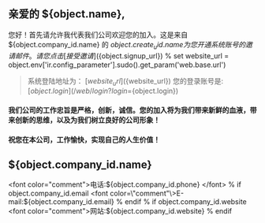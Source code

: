 ## 亲爱的 ${object.name},
您好！首先请允许我代表我们公司欢迎您的加入。这是来自 ${object.company_id.name} 的 ${object.create_uid.name} 为您开通系统账号的邀请邮件。请您点击
[接受邀请](${object.signup_url})
% set website_url = object.env['ir.config_parameter'].sudo().get_param('web.base.url') 
> 系统登陆地址为： [${website_url}](${website_url})
> 您的登录账号是: [${object.login}](/web/login?login=${object.login})
#### 我们公司的工作忠旨是严格，创新，诚信。您的加入将为我们带来新鲜的血液，带来创新的思维，以及为我们树立良好的公司形象！
#### 祝您在本公司，工作愉快，实现自己的人生价值！
## ${object.company_id.name}
<font color=\"comment"\>电话:${object.company_id.phone} </font>
% if object.company_id.email 
<font color=\"comment"\>E-mail:${object.company_id.email}</font>
% endif 
% if object.company_id.website
<font color=\"comment"\>网站:${object.company_id.website}</font>
% endif 